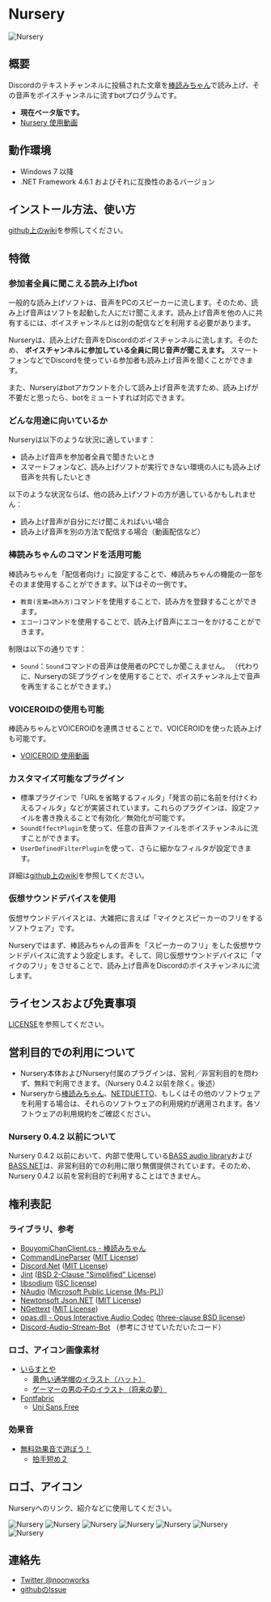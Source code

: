 ﻿# Nursery

![Nursery](img/nursery.png)

## 概要

Discordのテキストチャンネルに投稿された文章を[棒読みちゃん](http://chi.usamimi.info/Program/Application/BouyomiChan/)で読み上げ、その音声をボイスチャンネルに流すbotプログラムです。

* **現在ベータ版です。**
* [Nursery 使用動画](http://www.youtube.com/watch?v=ZkET1jFBRDA)


## 動作環境

* Windows 7 以降
* .NET Framework 4.6.1 およびそれに互換性のあるバージョン


## インストール方法、使い方

[github上のwiki](https://github.com/noonworks/Nursery/wiki)を参照してください。


## 特徴

### 参加者全員に聞こえる読み上げbot

一般的な読み上げソフトは、音声をPCのスピーカーに流します。そのため、読み上げ音声はソフトを起動した人にだけ聞こえます。読み上げ音声を他の人に共有するには、ボイスチャンネルとは別の配信などを利用する必要があります。

Nurseryは、読み上げた音声をDiscordのボイスチャンネルに流します。そのため、 **ボイスチャンネルに参加している全員に同じ音声が聞こえます。** スマートフォンなどでDiscordを使っている参加者も読み上げ音声を聞くことができます。 

また、Nurseryはbotアカウントを介して読み上げ音声を流すため、読み上げが不要だと思ったら、botをミュートすれば対応できます。

### どんな用途に向いているか

Nurseryは以下のような状況に適しています：

* 読み上げ音声を参加者全員で聞きたいとき
* スマートフォンなど、読み上げソフトが実行できない環境の人にも読み上げ音声を共有したいとき

以下のような状況ならば、他の読み上げソフトの方が適しているかもしれません：

* 読み上げ音声が自分にだけ聞こえればいい場合
* 読み上げ音声を別の方法で配信する場合（動画配信など）

### 棒読みちゃんのコマンドを活用可能

棒読みちゃんを「配信者向け」に設定することで、棒読みちゃんの機能の一部をそのまま使用することができます。以下はその一例です。

* `教育(言葉=読み方)`コマンドを使用することで、読み方を登録することができます。
* `エコー)`コマンドを使用することで、読み上げ音声にエコーをかけることができます。

制限は以下の通りです：

* `Sound`：`Sound`コマンドの音声は使用者のPCでしか聞こえません。
（代わりに、NurseryのSEプラグインを使用することで、ボイスチャンネル上で音声を再生することができます。）

### VOICEROIDの使用も可能

棒読みちゃんとVOICEROIDを連携させることで、VOICEROIDを使った読み上げも可能です。

* [VOICEROID 使用動画](https://www.youtube.com/watch?v=FC2_KilJL3o)

### カスタマイズ可能なプラグイン

* 標準プラグインで「URLを省略するフィルタ」「発言の前に名前を付けくわえるフィルタ」などが実装されています。これらのプラグインは、設定ファイルを書き換えることで有効化／無効化が可能です。
* `SoundEffectPlugin`を使って、任意の音声ファイルをボイスチャンネルに流すことができます。
* `UserDefinedFilterPlugin`を使って、さらに細かなフィルタが設定できます。

詳細は[github上のwiki](https://github.com/noonworks/Nursery/wiki)を参照してください。

### 仮想サウンドデバイスを使用

仮想サウンドデバイスとは、大雑把に言えば「マイクとスピーカーのフリをするソフトウェア」です。

Nurseryではまず、棒読みちゃんの音声を「スピーカーのフリ」をした仮想サウンドデバイスに流すよう設定します。そして、同じ仮想サウンドデバイスに「マイクのフリ」をさせることで、読み上げ音声をDiscordのボイスチャンネルに流します。


## ライセンスおよび免責事項

[LICENSE](LICENSE)を参照してください。


## 営利目的での利用について

* Nursery本体およびNursery付属のプラグインは、営利／非営利目的を問わず、無料で利用できます。（Nursery 0.4.2 以前を除く。後述）
* Nurseryから[棒読みちゃん](http://chi.usamimi.info/Program/Application/BouyomiChan/)、[NETDUETTO](https://www.netduetto.net/)、もしくはその他のソフトウェアを利用する場合は、それらのソフトウェアの利用規約が適用されます。各ソフトウェアの利用規約をご確認ください。

### Nursery 0.4.2 以前について

Nursery 0.4.2 以前において、内部で使用している[BASS audio library](https://www.un4seen.com/)および[BASS.NET](http://bass.radio42.com/)は、非営利目的での利用に限り無償提供されています。そのため、Nursery 0.4.2 以前を営利目的で利用することはできません。


## 権利表記

### ライブラリ、参考

* [BouyomiChanClient.cs - 棒読みちゃん](http://chi.usamimi.info/Program/Application/BouyomiChan/)
* [CommandLineParser](https://github.com/commandlineparser/commandline) ([MIT License](https://github.com/commandlineparser/commandline/blob/master/License.md))
* [Discord.Net](https://github.com/RogueException/Discord.Net) ([MIT License](https://github.com/RogueException/Discord.Net/blob/dev/LICENSE))
* [Jint](https://github.com/sebastienros/jint) ([BSD 2-Clause "Simplified" License](https://github.com/sebastienros/jint/blob/dev/LICENSE.txt))
* [libsodium](https://download.libsodium.org/doc/) ([ISC license](https://en.wikipedia.org/wiki/ISC_license))
* [NAudio](https://github.com/naudio/NAudio) ([Microsoft Public License (Ms-PL)](https://github.com/naudio/NAudio/blob/master/license.txt))
* [Newtonsoft Json.NET](https://www.newtonsoft.com/json) ([MIT License](https://github.com/JamesNK/Newtonsoft.Json/blob/master/LICENSE.md))
* [NGettext](https://github.com/neris/NGettext) ([MIT License](https://github.com/neris/NGettext/blob/master/LICENSE))
* [opas.dll - Opus Interactive Audio Codec](http://opus-codec.org/) ([three-clause BSD license](http://opus-codec.org/license/))
* [Discord-Audio-Stream-Bot](https://github.com/BinkanSalaryman/Discord-Audio-Stream-Bot) （参考にさせていただいたコード）

### ロゴ、アイコン画像素材

* [いらすとや](https://www.irasutoya.com/)
  * [黄色い通学帽のイラスト（ハット）](https://www.irasutoya.com/2018/06/blog-post_275.html)
  * [ゲーマーの男の子のイラスト（将来の夢）](https://www.irasutoya.com/2018/04/blog-post_405.html)
* [Fontfabric](https://www.fontfabric.com/)
  * [Uni Sans Free](https://www.fontfabric.com/uni-sans-free/)

### 効果音

* [無料効果音で遊ぼう！](http://taira-komori.jpn.org/)
  * [拍手短め２](http://taira-komori.jpn.org/event01.html)


## ロゴ、アイコン

Nurseryへのリンク、紹介などに使用してください。

![Nursery](img/nursery.png)
![Nursery](img/nursery256.png)
![Nursery](img/nursery48.png)
![Nursery](img/nursery32.png)
![Nursery](img/nursery16.png)
![Nursery](img/nursery_text_white.png)
![Nursery](img/nursery_text_blue.png)


## 連絡先

* [Twitter @noonworks](https://twitter.com/noonworks)
* [githubのIssue](https://github.com/noonworks/Nursery/issues)

